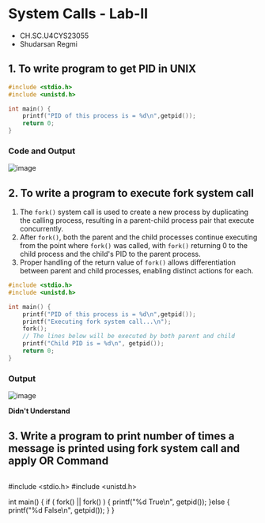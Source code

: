 # System Calls - Lab-II

- CH.SC.U4CYS23055
- Shudarsan Regmi

## 1. To write program to get PID in UNIX
```C
#include <stdio.h>
#include <unistd.h>

int main() {
	printf("PID of this process is = %d\n",getpid());
	return 0;
}
```
### Code and Output
![image](https://github.com/user-attachments/assets/3167d556-d6a5-4e04-b455-d34321838b55)

## 2. To write a program to execute fork system call

1. The `fork()` system call is used to create a new process by duplicating the calling process, resulting in a parent-child process pair that execute concurrently.
2. After `fork()`, both the parent and the child processes continue executing from the point where `fork()` was called, with `fork()` returning 0 to the child process and the child's PID to the parent process.
3. Proper handling of the return value of `fork()` allows differentiation between parent and child processes, enabling distinct actions for each.

```C
#include <stdio.h>
#include <unistd.h>

int main() {
	printf("PID of this process is = %d\n",getpid());
	printf("Executing fork system call...\n");
	fork();
	// The lines below will be executed by both parent and child
	printf("Child PID is = %d\n", getpid());
	return 0;
}
```
### Output
![image](https://github.com/user-attachments/assets/27548249-d246-4a0c-98b4-f10e3fb55980)

**Didn't Understand**
## 3. Write a program to print number of times a message is printed using fork system call and apply OR Command
```C

```
#include <stdio.h>
#include <unistd.h>

int main() {
	if ( fork() || fork() ) {
		printf("%d True\n", getpid());
	}else {
		printf("%d False\n", getpid());
	}
}


